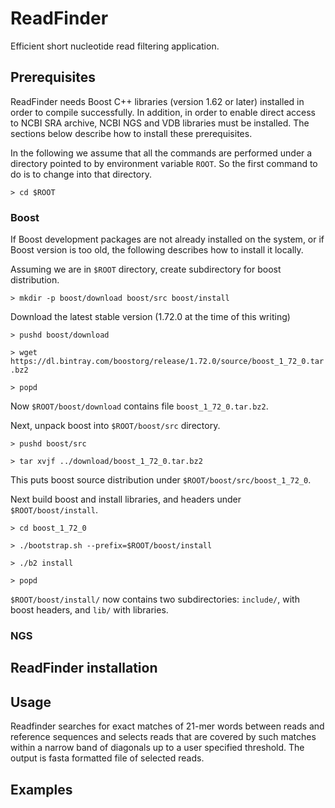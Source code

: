 # ReadFinder
Efficient short nucleotide read filtering application.

## Prerequisites

ReadFinder needs Boost C++ libraries (version 1.62 or later) installed in order 
to compile successfully. In addition, in order to enable direct access to 
NCBI SRA archive, NCBI NGS and VDB libraries must be installed. 
The sections below describe how to install these prerequisites.

In the following we assume that all the commands are performed under a
directory pointed to by environment variable `ROOT`. So the first command
to do is to change into that directory.

`> cd $ROOT`

### Boost

If Boost development packages are not already installed on the system, or if
Boost version is too old, the following describes how to install it locally.

Assuming we are in `$ROOT` directory, create subdirectory for boost distribution.

`> mkdir -p boost/download boost/src boost/install`

Download the latest stable version (1.72.0 at the time of this writing)

`> pushd boost/download`

`> wget https://dl.bintray.com/boostorg/release/1.72.0/source/boost_1_72_0.tar.bz2`

`> popd`

Now `$ROOT/boost/download` contains file `boost_1_72_0.tar.bz2`.

Next, unpack boost into `$ROOT/boost/src` directory.

`> pushd boost/src`

`> tar xvjf ../download/boost_1_72_0.tar.bz2`

This puts boost source distribution under `$ROOT/boost/src/boost_1_72_0`.

Next build boost and install libraries, and headers under
`$ROOT/boost/install`.

`> cd boost_1_72_0`

`> ./bootstrap.sh --prefix=$ROOT/boost/install`

`> ./b2 install`

`> popd`

`$ROOT/boost/install/` now contains two subdirectories: `include/`, with
boost headers, and `lib/` with libraries.

### NGS

## ReadFinder installation

## Usage

Readfinder searches for exact matches of 21-mer words between reads and reference
sequences and selects reads that are covered by such matches within a narrow band
of diagonals up to a user specified threshold. The output is fasta formatted file
of selected reads.



## Examples
